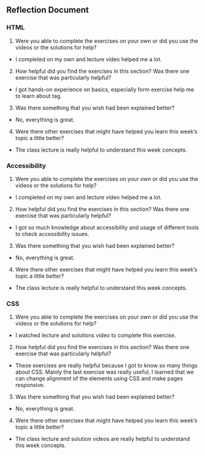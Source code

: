 ## Reflection Document

### HTML
1. Were you able to complete the exercises on your own or did you use the videos or the solutions for help?
- I completed on my own and lecture video helped me a lot.
  
2. How helpful did you find the exercises in this section? Was there one exercise that was particularly helpful?
- I got hands-on experience on basics, especially form exercise help me to learn about <lengend> tag.
  
3. Was there something that you wish had been explained better?
- No, everything is great.
  
4. Were there other exercises that might have helped you learn this week’s topic a little better?
- The class lecture is really helpful to understand this week concepts.
  
### Accessibility
1. Were you able to complete the exercises on your own or did you use the videos or the solutions for help?
- I completed on my own and lecture video helped me a lot.
  
2. How helpful did you find the exercises in this section? Was there one exercise that was particularly helpful?
- I got so much knowledge about accessibility and usage of different tools to check accessibility issues.
  
3. Was there something that you wish had been explained better?
- No, everything is great.
  
4. Were there other exercises that might have helped you learn this week’s topic a little better?
- The class lecture is really helpful to understand this week concepts.

### CSS
1. Were you able to complete the exercises on your own or did you use the videos or the solutions for help?
- I watched lecture and solutions video to complete this exercise.
  
2. How helpful did you find the exercises in this section? Was there one exercise that was particularly helpful?
- These exercises are really helpful because I got to know so many things about CSS. Mainly the last exercise was really useful, I learned that we can change alignment of the elements using CSS and make pages responsive. 
  
3. Was there something that you wish had been explained better?
- No, everything is great.
  
4. Were there other exercises that might have helped you learn this week’s topic a little better?
- The class lecture and solution videos are really helpful to understand this week concepts.
